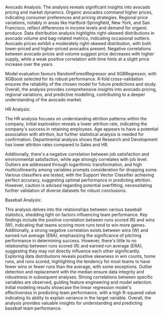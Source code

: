 Avocado Analysis:
The analysis reveals significant insights into avocado pricing and market dynamics. Organic avocados command higher prices, indicating consumer
preferences and pricing strategies. Regional price variations, notably in areas like Hartford-Springfield, New York, and San Francisco, reflect 
differences in income levels and demand for organic produce. Data distribution analysis highlights right-skewed distributions in avocado volume and 
bag-related metrics, indicating occasional outliers. Avocado prices exhibit a moderately right-skewed distribution, with both lower-priced and 
higher-priced avocados present. Negative correlations between avocado prices and volume suggest price decreases with higher supply, while a weak 
positive correlation with time hints at a slight price increase over the years. 

Model evaluation favours RandomForestRegressor and XGBRegressor, with XGBoost selected for its robust performance. K-fold cross-validation ensures 
the reliability of the chosen model for future predictions and study. Overall, the analysis provides comprehensive insights into avocado pricing, 
regional variations, and predictive modelling, contributing to a deeper understanding of the avocado market.


HR Analysis:

The HR analysis focuses on understanding attrition patterns within the company. Initial exploration reveals a lower attrition rate, indicating the
company's success in retaining employees. Age appears to have a potential association with attrition, but further statistical analysis is needed for
confirmation. Departmental analysis shows that Research and Development has lower attrition rates compared to Sales and HR. 

Additionally, there's a negative correlation between job satisfaction and environmental satisfaction, while age strongly correlates with job level. 
Outliers are addressed through logarithmic transformation, and high multicollinearity among variables prompts consideration for dropping some. 
Various classifiers are tested, with the Support Vector Classifier achieving perfect accuracy, suggesting optimal performance in predicting attrition.
However, caution is advised regarding potential overfitting, necessitating further validation of diverse datasets for robust conclusions.

Baseball Analysis: 

This analysis delves into the relationships between various baseball statistics, shedding light on factors influencing team performance. Key findings include the positive correlation between runs scored (R) and wins (W), indicating that teams scoring more runs tend to win more games. Additionally, a strong negative correlation exists between wins (W) and earned run average (ERA), emphasizing the significance of pitching performance in determining success. However, there's little to no relationship between runs scored (R) and earned run average (ERA), suggesting they may not directly influence each other significantly. Exploring data distributions reveals positive skewness in win counts, home runs, and runs scored, highlighting the tendency for most teams to have fewer wins or fewer runs than the average, with some exceptions. Outlier detection and replacement with the median ensure data integrity and robustness in subsequent analyses. Strong correlations between specific variables are observed, guiding feature engineering and model selection. Initial modeling results showcase the linear regression model's effectiveness in predicting team performance, with a high R-squared value indicating its ability to explain variance in the target variable. Overall, the analysis provides valuable insights for understanding and predicting baseball team performance.
